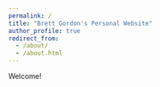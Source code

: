 ```yaml
---
permalink: /
title: "Brett Gordon's Personal Website"
author_profile: true
redirect_from: 
  - /about/
  - /about.html
---
```


Welcome!